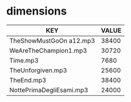 # dimensions
| KEY                      | VALUE |
| ------------------------ | ----- |
| TheShowMustGoOn a12.mp3  | 38400 |
| WeAreTheChampion1.mp3    | 30720 |
| Time.mp3                 | 7680  |
| TheUnforgiven.mp3        | 25600 |
| TheEnd.mp3               | 38400 |
| NottePrimaDegliEsami.mp3 | 24000 |

